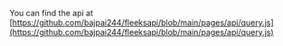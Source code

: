 You can find the api at [https://github.com/bajpai244/fleeksapi/blob/main/pages/api/query.js](https://github.com/bajpai244/fleeksapi/blob/main/pages/api/query.js)
